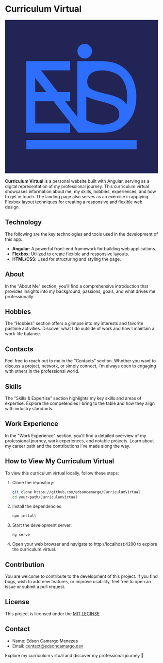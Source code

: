 # Curriculum Virtual

![Curriculum Virtual Logo](./src/assets/images/icon.jpg)

**Curriculum Virtual** is a personal website built with Angular, serving as a digital representation of my professional journey. This curriculum virtual showcases information about me, my skills, hobbies, experiences, and how to get in touch. The landing page also serves as an exercise in applying Flexbox layout techniques for creating a responsive and flexible web design.

## Technology

The following are the key technologies and tools used in the development of this app:

- **Angular**: A powerful front-end framework for building web applications.
- **Flexbox**: Utilized to create flexible and responsive layouts.
- **HTML/CSS**: Used for structuring and styling the page.

## About

In the "About Me" section, you'll find a comprehensive introduction that provides insights into my background, passions, goals, and what drives me professionally.

## Hobbies

The "Hobbies" section offers a glimpse into my interests and favorite pastime activities. Discover what I do outside of work and how I maintain a work-life balance.

## Contacts

Feel free to reach out to me in the "Contacts" section. Whether you want to discuss a project, network, or simply connect, I'm always open to engaging with others in the professional world.

## Skills

The "Skills & Expertise" section highlights my key skills and areas of expertise. Explore the competencies I bring to the table and how they align with industry standards.

## Work Experience

In the "Work Experience" section, you'll find a detailed overview of my professional journey, work experiences, and notable projects. Learn about my career path and the contributions I've made along the way.

## How to View My Curriculum Virtual

To view this curriculum virtual locally, follow these steps:

1. Clone the repository:

   ```bash
   git clone https://github.com/edsoncamargo/CurriculumVirtual
   cd your-path/CurriculumVirtual
   ```

2. Install the dependencies:

   ```bash
   npm install
   ```

3. Start the development server:

   ```bash
   ng serve
   ```

4. Open your web browser and navigate to http://localhost:4200 to explore the curriculum virtual.

## Contribution

You are welcome to contribute to the development of this project. If you find bugs, wish to add new features, or improve usability, feel free to open an issue or submit a pull request.

## License

This project is licensed under the [MIT LECINSE](./LICENSE).

## Contact

- Name: Edson Camargo Menezes
- Email: contact@edsoncamargo.dev

Explore my curriculum virtual and discover my professional journey 🚀
